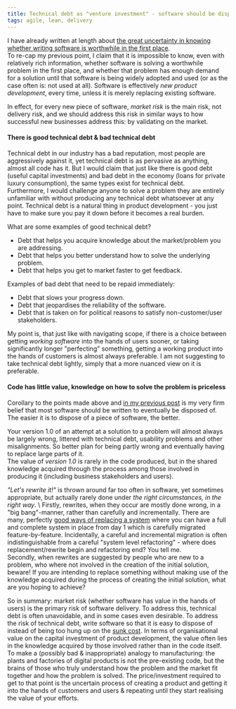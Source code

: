 ```yaml
---
title: Technical debt as "venture investment" - software should be disposable
tags: agile, lean, delivery
---
```

I have already written at length about [the great uncertainty in knowing whether writing software is worthwhile in the first place](http://recursivity.com/blog/2014/09/16/why-incremental-delivery-is-a-business-concern-first-technical-distant-second/).  \
To re-cap my previous point, I claim that it is impossible to know, even with relatively rich information, whether software is solving a worthwhile problem in the first place, and whether that problem has enough demand for a solution until that software is being widely adopted and used (or as the case often is: not used at all). Software is effectively _new product development_, every time, unless it is merely replacing existing software.

In effect, for every new piece of software, _market risk_ is the main risk, not delivery risk, and we should address this risk in similar ways to how successful new businesses address this: by validating on the market.

#### There is good technical debt &amp; bad technical debt
Technical debt in our industry has a bad reputation, most people are aggressively against it, yet technical debt is as pervasive as anything, almost all code has it. But I would claim that just like there is good debt (useful capital investments) and bad debt in the economy (loans for private luxury consumption), the same types exist for technical debt.  \
Furthermore, I would challenge anyone to solve a problem they are entirely unfamiliar with without producing any technical debt whatsoever at any point. Technical debt is a natural thing in product development - you just have to make sure you pay it down before it becomes a real burden.

What are some examples of good technical debt?

* Debt that helps you acquire knowledge about the market/problem you are addressing.
* Debt that helps you better understand how to solve the underlying problem.
* Debt that helps you get to market faster to get feedback.

Examples of bad debt that need to be repaid immediately:

* Debt that slows your progress down.
* Debt that jeopardises the reliability of the software.
* Debt that is taken on for political reasons to satisfy non-customer/user stakeholders.

My point is, that just like with navigating scope, if there is a choice between getting _working software_ into the hands of users sooner, or taking significantly longer "perfecting" something, getting a working product into the hands of customers is almost always preferable. I am not suggesting to take technical debt lightly, simply that a more nuanced view on it is preferable.

#### Code has little value, knowledge on how to solve the problem is priceless
Corollary to the points made above and [in my previous post](http://recursivity.com/blog/2014/09/16/why-incremental-delivery-is-a-business-concern-first-technical-distant-second/) is my very firm belief that most software should be written to eventually be disposed of. The easier it is to dispose of a piece of software, the better.

Your version 1.0 of an attempt at a solution to a problem will almost always be largely wrong, littered with technical debt, usability problems and other misalignments. So better plan for being partly wrong and eventually having to replace large parts of it. \
The value of _version 1.0_ is rarely in the code produced, but in the shared knowledge acquired through the process among those involved in producing it (including business stakeholders and users).

_"Let's rewrite it!"_ is thrown around far too often in software, yet sometimes appropriate, but actually rarely done under _the right circumstances, in the right way_.   \ Firstly, rewrites, when they occur are mostly done wrong, in a "big bang"-manner, rather than carefully and incrementally. There are many, perfectly [good ways of replacing a system](http://usersource.net/facade-and-fade/) where you can have a full and complete system in place from day 1 which is carefully migrated feature-by-feature. Incidentally, a careful and incremental migration is often indistinguishable from a careful "system level refactoring" - where does replacement/rewrite begin and refactoring end? You tell me.  \
Secondly, when rewrites are suggested by people who are new to a problem, who where not involved in the creation of the initial solution, beware! If you are intending to replace something without making use of the knowledge acquired during the process of creating the initial solution, what are you hoping to achieve?

So in summary: market risk (whether software has value in the hands of users) is the primary risk of software delivery. To address this, technical debt is often unavoidable, and in some cases even desirable. To address the risk of technical debt, write software so that it is easy to dispose of instead of being too hung up on the [sunk cost](http://en.wikipedia.org/wiki/Sunk_costs). In terms of organisational value on the capital investment of product development, the value often lies in the knowledge acquired by those involved rather than in the code itself. \
To make a (possibly bad &amp; inappropriate) analogy to manufacturing: the plants and factories of digital products is not the pre-existing code, but the brains of those who truly understand how the problem and the market fit together and how the problem is solved. The price/investment required to get to that point is the uncertain process of creating a product and getting it into the hands of customers and users &amp; repeating until they start realising the value of your efforts.
